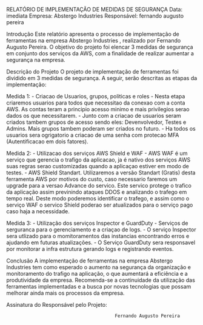 RELATÓRIO DE IMPLEMENTAÇÃO DE MEDIDAS DE SEGURANÇA
Data: imediata 
Empresa: Abstergo Industries 
Responsável: fernando augusto pereira

Introdução
Este relatório apresenta o processo de implementação de ferramentas na empresa Abstergo Industries , realizado por Fernando Augusto Pereira. O objetivo do projeto foi elencar 3 medidas de segurança em conjunto dos serviços da AWS, com a finalidade de realizar aumentar a segurança na empresa.

Descrição do Projeto
O projeto de implementação de ferramentas foi dividido em 3 medidas de segurança. A seguir, serão descritas as etapas da implementação:

Medida 1: 
    - Criacao de Usuarios, grupos, politicas e roles
    - Nesta etapa criaremos usuarios para todos que necessitao da conexao com a conta AWS. As contas teram a principio acesso minimo e mais privilegios serao dados os que necessitarem.
    - Junto com a criacao de usuarios seram criados tambem grupos de acesso sendo eles: Devenvolvedor, Testes e Admins. Mais grupos tambem poderam ser criados no futuro.
    - Ha todos os usuarios sera ogrigatorio a criacao de uma senha com protecao MFA (Autentificacao em dois fatores).

Medida 2: 
    -  Utilizacao dos serviços AWS Shield e WAF
    -  AWS WAF é um serviço que gerencia o trafigo da aplicacao, ja é nativo dos serviços AWS suas regras serao customizadas quando a aplicaçao estiver em modo de testes.
    -  AWS Shield Standart. Utilizaremos a versão Standart (Gratis) desta ferramenta AWS por motivos do custo, caso necessario faremos um upgrade para a versao Advance do servico. 
    Este servico protege o trafico da aplicação assim previnindo ataques DDOS e analizando o trafego em tempo real. Deste modo poderemos identificar o trafego, e assim como o serviço WAF o servico Shield poderao ser atualizados para o serviço pago caso haja a necessidade.

Medida 3: 
    - Utilização dos serviços Inspector e GuardDuty
    - Serviços de serguranca para o gerenciamento e a criaçao de logs.
    - O serviço Inspector sera utlizado para o momitoramentos das instancias encontrando erros e ajudando em futuras atualizações.
    - O Serviço GuardDuty sera responsavel por monitorar a infra estrutura gerando logs e registrando eventos.

Conclusão
A implementação de ferramentas na empresa Abstergo Industries tem como esperado o aumento na segurança da organização e monitoramento do trafigo na aplicação, o que aumentará a eficiência e a produtividade da empresa. Recomenda-se a continuidade da utilização das ferramentas implementadas e a busca por novas tecnologias que possam melhorar ainda mais os processos da empresa.


Assinatura do Responsável pelo Projeto:

                                            Fernando Augusto Pereira